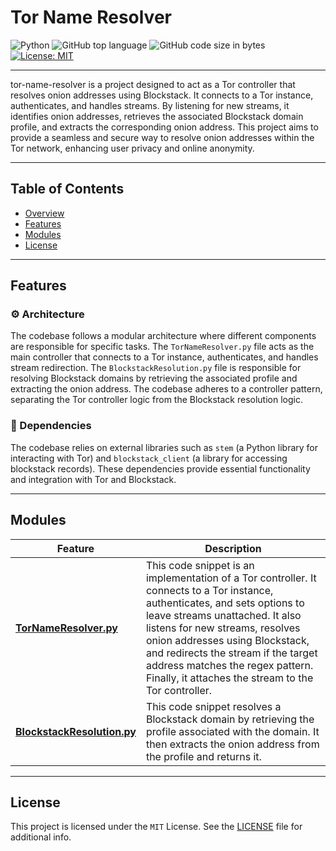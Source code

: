 # Tor Name Resolver

![Python](https://img.shields.io/badge/Python-3776AB.svg?style&logo=Python&logoColor=white) ![GitHub top language](https://img.shields.io/github/languages/top/dean-dalianis/Tor-name-resolver?style&color=5D6D7E) ![GitHub code size in bytes](https://img.shields.io/github/languages/code-size/dean-dalianis/Tor-name-resolver?style&color=5D6D7E) [![License: MIT](https://img.shields.io/badge/License-MIT-yellow.svg)](LICENSE)

---

tor-name-resolver is a project designed to act as a Tor controller that resolves onion addresses using Blockstack. It
connects to a Tor instance, authenticates, and handles streams. By listening for new streams, it identifies onion
addresses, retrieves the associated Blockstack domain profile, and extracts the corresponding onion address. This
project aims to provide a seamless and secure way to resolve onion addresses within the Tor network, enhancing user
privacy and online anonymity.

---

## Table of Contents

- [Overview](#overview)
- [Features](#features)
- [Modules](#modules)
- [License](#license)

---

## Features

### ⚙ Architecture

The codebase follows a modular architecture where different components are responsible for specific tasks. The `TorNameResolver.py` file acts as the main controller that connects to a Tor instance, authenticates, and handles stream redirection. The `BlockstackResolution.py` file is responsible for resolving Blockstack domains by retrieving the associated profile and extracting the onion address. The codebase adheres to a controller pattern, separating the Tor controller logic from the Blockstack resolution logic.

### 🔗 Dependencies

The codebase relies on external libraries such as `stem` (a Python library for interacting with Tor) and `blockstack_client` (a library for accessing blockstack records). These dependencies provide essential functionality and integration with Tor and Blockstack.

---

## Modules

| Feature                                                                                                                 | Description                                                                                                                                                                                                                                                                                                                                                          |
|-------------------------------------------------------------------------------------------------------------------------|----------------------------------------------------------------------------------------------------------------------------------------------------------------------------------------------------------------------------------------------------------------------------------------------------------------------------------------------------------------------|
| [**TorNameResolver.py**](src/TorNameResolver.py)           | This code snippet is an implementation of a Tor controller. It connects to a Tor instance, authenticates, and sets options to leave streams unattached. It also listens for new streams, resolves onion addresses using Blockstack, and redirects the stream if the target address matches the regex pattern. Finally, it attaches the stream to the Tor controller. |
| [**BlockstackResolution.py**](src/BlockstackResolution.py) | This code snippet resolves a Blockstack domain by retrieving the profile associated with the domain. It then extracts the onion address from the profile and returns it.                                                                                                                                                                                             |

---

## License

This project is licensed under the `MIT` License. See the [LICENSE](LICENSE)
file for additional info.
